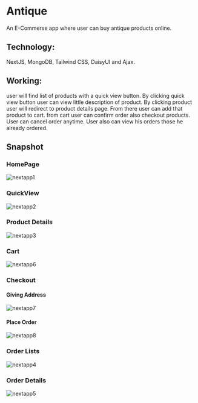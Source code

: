 # Antique
An E-Commerse app where user can buy antique products online.
## Technology:
NextJS, MongoDB, Tailwind CSS, DaisyUI and Ajax.
## Working:
user will find list of products with a quick view button. By clicking quick view button user can view little description of product. By clicking product user will redirect to product details page. From there user can add that product to cart. from cart user can confirm order also checkout products. User can cancel order anytime. User also can view his orders those he already ordered.
## Snapshot
### HomePage
![nextapp1](https://user-images.githubusercontent.com/38862469/205261412-fb40f4a0-1a05-49c9-976c-2cc3ccf1c63a.png)
### QuickView
![nextapp2](https://user-images.githubusercontent.com/38862469/205261589-4f19db80-90a8-4e75-8407-c58b373c4d3f.png)
### Product Details
![nextapp3](https://user-images.githubusercontent.com/38862469/205261683-48443be9-6513-46dc-9a90-96c107be82bd.png)
### Cart
![nextapp6](https://user-images.githubusercontent.com/38862469/205262231-259dc2f1-1157-417b-9c6b-13c033db00c5.png)
### Checkout
#### Giving Address
![nextapp7](https://user-images.githubusercontent.com/38862469/205262632-516e8869-bbdb-4719-97cc-ae7321ca47e4.png)
#### Place Order
![nextapp8](https://user-images.githubusercontent.com/38862469/205262638-d1247b0b-8f8e-43b7-9f33-13e237f24243.png)

### Order Lists
![nextapp4](https://user-images.githubusercontent.com/38862469/205262967-7de571a5-19f4-489c-8ac9-efba4fa49641.png)

### Order Details
![nextapp5](https://user-images.githubusercontent.com/38862469/205263070-7a778234-ceb3-4ad8-a5d4-aea7223e609f.png)
